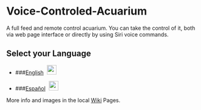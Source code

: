 # Voice-Controled-Acuarium
A full feed and remote control acuarium. You can take the control of it, both via web page interface or directly by using Siri voice commands.

## Select your Language

* ###[English](README.en.md) <a href="https://github.com/Alblahm/Voice-Controled-Acuarium/blob/master/README.en.md"><img src="https://github.com/Alblahm/Voice-Controled-Acuarium/blob/master/img/Flag_of_Union.png" align="none" hspace="5" vspace="0" width="25px"></a>

* ###[Español](README.es.md) <a href="https://github.com/Alblahm/Voice-Controled-Acuarium/blob/master/README.es.md"><img src="https://github.com/Alblahm/Voice-Controled-Acuarium/blob/master/img/Flag_of_Spain.png" align="none" hspace="5" vspace="0" width="25px"></a>



More info and images in the local [Wiki](https://github.com/Alblahm/Voice-Controled-Acuarium/wiki) Pages.


